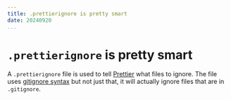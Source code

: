 ```yaml
---
title: .prettierignore is pretty smart
date: 20240920
...
```


# `.prettierignore` is pretty smart

A `.prettierignore` file is used to tell [Prettier][1] what files to ignore. The
file uses [gitignore syntax][2] but not just that, it will actually ignore files
that are in `.gitignore`.


[1]: https://prettier.io
[2]: https://git-scm.com/docs/gitignore#_pattern_format
